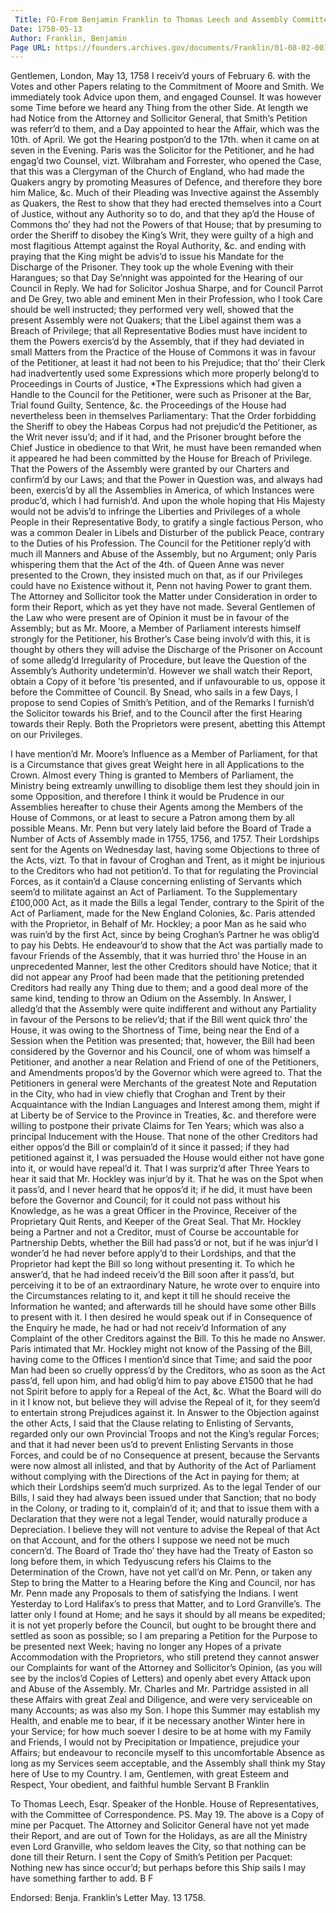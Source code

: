 ```yaml
---
 Title: FO-From Benjamin Franklin to Thomas Leech and Assembly Committee of Correspondence, 13 May 1758
Date: 1758-05-13
Author: Franklin, Benjamin
Page URL: https://founders.archives.gov/documents/Franklin/01-08-02-0010
---
```



Gentlemen,
London, May 13, 1758
I receiv’d yours of February 6. with the Votes and other Papers relating to the Commitment of Moore and Smith. We immediately took Advice upon them, and engaged Counsel. It was however some Time before we heard any Thing from the other Side. At length we had Notice from the Attorney and Sollicitor General, that Smith’s Petition was referr’d to them, and a Day appointed to hear the Affair, which was the 10th. of April. We got the Hearing postpon’d to the 17th. when it came on at seven in the Evening. Paris was the Solicitor for the Petitioner, and he had engag’d two Counsel, vizt. Wilbraham and Forrester, who opened the Case, that this was a Clergyman of the Church of England, who had made the Quakers angry by promoting Measures of Defence, and therefore they bore him Malice, &c. Much of their Pleading was Invective against the Assembly as Quakers, the Rest to show that they had erected themselves into a Court of Justice, without any Authority so to do, and that they ap’d the House of Commons tho’ they had not the Powers of that House; that by presuming to order the Sheriff to disobey the King’s Writ, they were guilty of a high and most flagitious Attempt against the Royal Authority, &c. and ending with praying that the King might be advis’d to issue his Mandate for the Discharge of the Prisoner. They took up the whole Evening with their Harangues; so that Day Se’nnight was appointed for the Hearing of our Council in Reply. We had for Solicitor Joshua Sharpe, and for Council Parrot and De Grey, two able and eminent Men in their Profession, who I took Care should be well instructed; they performed very well, showed that the present Assembly were not Quakers; that the Libel against them was a Breach of Privilege; that all Representative Bodies must have incident to them the Powers exercis’d by the Assembly, that if they had deviated in small Matters from the Practice of the House of Commons it was in favour of the Petitioner, at least it had not been to his Prejudice; that tho’ their Clerk had inadvertently used some Expressions which more properly belong’d to Proceedings in Courts of Justice,
   *The Expressions which had given a Handle to the Council for the Petitioner, were such as Prisoner at the Bar, Trial found Guilty, Sentence, &c.
 the Proceedings of the House had nevertheless been in themselves Parliamentary: That the Order forbidding the Sheriff to obey the Habeas Corpus had not prejudic’d the Petitioner, as the Writ never issu’d; and if it had, and the Prisoner brought before the Chief Justice in obedience to that Writ, he must have been remanded when it appeared he had been committed by the House for Breach of Privilege. That the Powers of the Assembly were granted by our Charters and confirm’d by our Laws; and that the Power in Question was, and always had been, exercis’d by all the Assemblies in America, of which Instances were produc’d, which I had furnish’d. And upon the whole hoping that His Majesty would not be advis’d to infringe the Liberties and Privileges of a whole People in their Representative Body, to gratify a single factious Person, who was a common Dealer in Libels and Disturber of the publick Peace, contrary to the Duties of his Profession. The Council for the Petitioner reply’d with much ill Manners and Abuse of the Assembly, but no Argument; only Paris whispering them that the Act of the 4th. of Queen Anne was never presented to the Crown, they insisted much on that, as if our Privileges could have no Existence without it, Penn not having Power to grant them. The Attorney and Sollicitor took the Matter under Consideration in order to form their Report, which as yet they have not made. Several Gentlemen of the Law who were present are of Opinion it must be in favour of the Assembly; but as Mr. Moore, a Member of Parliament interests himself strongly for the Petitioner, his Brother’s Case being involv’d with this, it is thought by others they will advise the Discharge of the Prisoner on Account of some alledg’d Irregularity of Procedure, but leave the Question of the Assembly’s Authority undetermin’d. However we shall watch their Report, obtain a Copy of it before ’tis presented, and if unfavourable to us, oppose it before the Committee of Council. By Snead, who sails in a few Days, I propose to send Copies of Smith’s Petition, and of the Remarks I furnish’d the Solicitor towards his Brief, and to the Council after the first Hearing towards their Reply. Both the Proprietors were present, abetting this Attempt on our Privileges.

I have mention’d Mr. Moore’s Influence as a Member of Parliament, for that is a Circumstance that gives great Weight here in all Applications to the Crown. Almost every Thing is granted to Members of Parliament, the Ministry being extreamly unwilling to disoblige them lest they should join in some Opposition, and therefore I think it would be Prudence in our Assemblies hereafter to chuse their Agents among the Members of the House of Commons, or at least to secure a Patron among them by all possible Means.
Mr. Penn but very lately laid before the Board of Trade a Number of Acts of Assembly made in 1755, 1756, and 1757. Their Lordships sent for the Agents on Wednesday last, having some Objections to three of the Acts, vizt. To that in favour of Croghan and Trent, as it might be injurious to the Creditors who had not petition’d. To that for regulating the Provincial Forces, as it contain’d a Clause concerning enlisting of Servants which seem’d to militate against an Act of Parliament. To the Supplementary £100,000 Act, as it made the Bills a legal Tender, contrary to the Spirit of the Act of Parliament, made for the New England Colonies, &c. Paris attended with the Proprietor, in Behalf of Mr. Hockley; a poor Man as he said who was ruin’d by the first Act, since by being Croghan’s Partner he was oblig’d to pay his Debts. He endeavour’d to show that the Act was partially made to favour Friends of the Assembly, that it was hurried thro’ the House in an unprecedented Manner, lest the other Creditors should have Notice; that it did not appear any Proof had been made that the petitioning pretended Creditors had really any Thing due to them; and a good deal more of the same kind, tending to throw an Odium on the Assembly. In Answer, I alledg’d that the Assembly were quite indifferent and without any Partiality in favour of the Persons to be reliev’d; that if the Bill went quick thro’ the House, it was owing to the Shortness of Time, being near the End of a Session when the Petition was presented; that, however, the Bill had been considered by the Governor and his Council, one of whom was himself a Petitioner, and another a near Relation and Friend of one of the Petitioners, and Amendments propos’d by the Governor which were agreed to. That the Petitioners in general were Merchants of the greatest Note and Reputation in the City, who had in view chiefly that Croghan and Trent by their Acquaintance with the Indian Languages and Interest among them, might if at Liberty be of Service to the Province in Treaties, &c. and therefore were willing to postpone their private Claims for Ten Years; which was also a principal Inducement with the House. That none of the other Creditors had either oppos’d the Bill or complain’d of it since it passed; if they had petitioned against it, I was persuaded the House would either not have gone into it, or would have repeal’d it. That I was surpriz’d after Three Years to hear it said that Mr. Hockley was injur’d by it. That he was on the Spot when it pass’d, and I never heard that he oppos’d it; if he did, it must have been before the Governor and Council; for it could not pass without his Knowledge, as he was a great Officer in the Province, Receiver of the Proprietary Quit Rents, and Keeper of the Great Seal. That Mr. Hockley being a Partner and not a Creditor, must of Course be accountable for Partnership Debts, whether the Bill had pass’d or not, but if he was injur’d I wonder’d he had never before apply’d to their Lordships, and that the Proprietor had kept the Bill so long without presenting it. To which he answer’d, that he had indeed receiv’d the Bill soon after it pass’d, but perceiving it to be of an extraordinary Nature, he wrote over to enquire into the Circumstances relating to it, and kept it till he should receive the Information he wanted; and afterwards till he should have some other Bills to present with it. I then desired he would speak out if in Consequence of the Enquiry he made, he had or had not receiv’d Information of any Complaint of the other Creditors against the Bill. To this he made no Answer. Paris intimated that Mr. Hockley might not know of the Passing of the Bill, having come to the Offices I mention’d since that Time; and said the poor Man had been so cruelly oppress’d by the Creditors, who as soon as the Act pass’d, fell upon him, and had oblig’d him to pay above £1500 that he had not Spirit before to apply for a Repeal of the Act, &c. What the Board will do in it I know not, but believe they will advise the Repeal of it, for they seem’d to entertain strong Prejudices against it.
In Answer to the Objection against the other Acts, I said that the Clause relating to Enlisting of Servants, regarded only our own Provincial Troops and not the King’s regular Forces; and that it had never been us’d to prevent Enlisting Servants in those Forces, and could be of no Consequence at present, because the Servants were now almost all inlisted, and that by Authority of the Act of Parliament without complying with the Directions of the Act in paying for them; at which their Lordships seem’d much surprized. As to the legal Tender of our Bills, I said they had always been issued under that Sanction; that no body in the Colony, or trading to it, complain’d of it; and that to issue them with a Declaration that they were not a legal Tender, would naturally produce a Depreciation. I believe they will not venture to advise the Repeal of that Act on that Account, and for the others I suppose we need not be much concern’d.
The Board of Trade tho’ they have had the Treaty of Easton so long before them, in which Tedyuscung refers his Claims to the Determination of the Crown, have not yet call’d on Mr. Penn, or taken any Step to bring the Matter to a Hearing before the King and Council, nor has Mr. Penn made any Proposals to them of satisfying the Indians. I went Yesterday to Lord Halifax’s to press that Matter, and to Lord Granville’s. The latter only I found at Home; and he says it should by all means be expedited; it is not yet properly before the Council, but ought to be brought there and settled as soon as possible; so I am preparing a Petition for the Purpose to be presented next Week; having no longer any Hopes of a private Accommodation with the Proprietors, who still pretend they cannot answer our Complaints for want of the Attorney and Sollicitor’s Opinion, (as you will see by the inclos’d Copies of Letters) and openly abet every Attack upon and Abuse of the Assembly.
Mr. Charles and Mr. Partridge assisted in all these Affairs with great Zeal and Diligence, and were very serviceable on many Accounts; as was also my Son.
I hope this Summer may establish my Health, and enable me to bear, if it be necessary another Winter here in your Service; for how much soever I desire to be at home with my Family and Friends, I would not by Precipitation or Impatience, prejudice your Affairs; but endeavour to reconcile myself to this uncomfortable Absence as long as my Services seem acceptable, and the Assembly shall think my Stay here of Use to my Country.
I am, Gentlemen, with great Esteem and Respect, Your obedient, and faithful humble Servant
B Franklin

To Thomas Leech, Esqr. Speaker of the Honble. House of Representatives, with the Committee of Correspondence.
PS. May 19. The above is a Copy of mine per Pacquet. The Attorney and Solicitor General have not yet made their Report, and are out of Town for the Holidays, as are all the Ministry even Lord Granville, who seldom leaves the City, so that nothing can be done till their Return. I sent the Copy of Smith’s Petition per Pacquet: Nothing new has since occur’d; but perhaps before this Ship sails I may have something farther to add.
B F

 Endorsed: Benja. Franklin’s Letter May. 13 1758.


